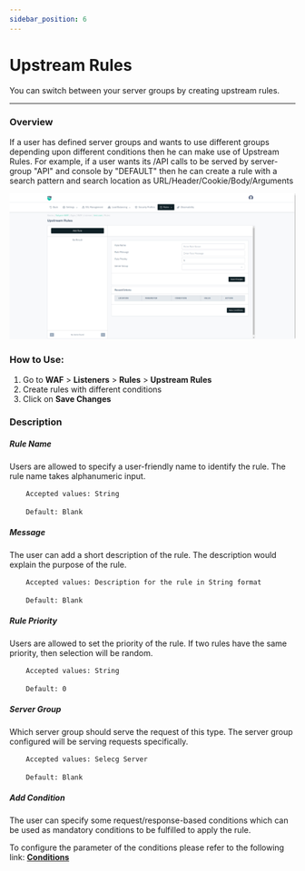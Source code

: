 ```yaml
---
sidebar_position: 6
---
```


# Upstream Rules 
You can switch between your server groups by creating upstream rules.

---

### Overview 

If a user has defined server groups and wants to use different groups depending upon different conditions then he can make use of Upstream Rules. For example, if a user wants its /API calls to be served by server-group "API" and console by "DEFAULT" then he can create a rule with a search pattern and search location as URL/Header/Cookie/Body/Arguments

![upstream rules](/img/waf/v8/docs/list_upstream.png)

### How to Use:
1. Go to **WAF** > **Listeners** > **Rules** > **Upstream Rules**
2. Create rules with different conditions
3. Click on **Save Changes**

### Description

##### **Rule Name**

Users are allowed to specify a user-friendly name to identify the rule. The rule name takes alphanumeric input.

```
    Accepted values: String

    Default: Blank
```


##### **Message**

The user can add a short description of the rule. The description would explain the purpose of the rule.

```
    Accepted values: Description for the rule in String format

    Default: Blank
```


##### **Rule Priority** 

Users are allowed to set the priority of the rule. If two rules have the same priority, then selection will be random.

```
    Accepted values: String

    Default: 0
```


##### **Server Group**

Which server group should serve the request of this type. The server group configured will be serving requests specifically.

```
    Accepted values: Selecg Server 

    Default: Blank
```


##### **Add Condition**

The user can specify some request/response-based conditions which can be used as mandatory conditions to be fulfilled to apply the rule.

To configure the parameter of the conditions please refer to the following link: [**Conditions**](/cloud/waf/listener/rules/ruleCond)
